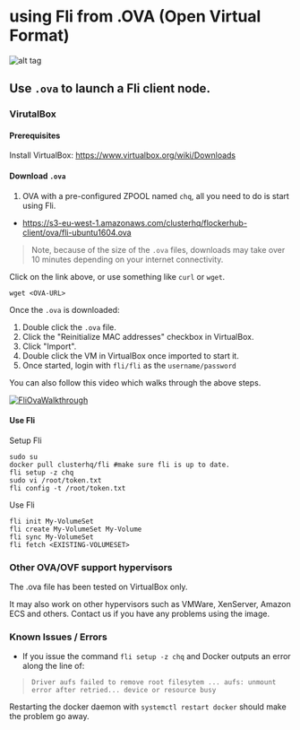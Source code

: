 # using Fli from .OVA (Open Virtual Format)

![alt tag](http://i.imgur.com/mByy4H6.jpg)

## Use `.ova` to launch a Fli client node.

### VirutalBox

#### Prerequisites

Install VirtualBox: https://www.virtualbox.org/wiki/Downloads

#### Download `.ova`

1. OVA with a pre-configured ZPOOL named `chq`, all you need to do is start using Fli.
 - https://s3-eu-west-1.amazonaws.com/clusterhq/flockerhub-client/ova/fli-ubuntu1604.ova

> Note, because of the size of the `.ova` files, downloads may take over 10 minutes depending on your internet connectivity.

Click on the link above, or use something like `curl` or `wget`.
```
wget <OVA-URL>
```

Once the `.ova` is downloaded:

1. Double click the `.ova` file.
2. Click the "Reinitialize MAC addresses" checkbox in VirtualBox.
3. Click "Import".
4. Double click the VM in VirtualBox once imported to start it.
5. Once started, login with `fli/fli` as the `username/password`

You can also follow this video which walks through the above steps.

[![FliOvaWalkthrough](https://img.youtube.com/vi/W_haxK6C-nc/0.jpg)](https://www.youtube.com/watch?v=W_haxK6C-nc)

#### Use Fli

Setup Fli
```
sudo su
docker pull clusterhq/fli #make sure fli is up to date.
fli setup -z chq
sudo vi /root/token.txt
fli config -t /root/token.txt
```

Use Fli
```
fli init My-VolumeSet
fli create My-VolumeSet My-Volume
fli sync My-VolumeSet
fli fetch <EXISTING-VOLUMESET>
```


### Other OVA/OVF support hypervisors

The .ova file has been tested on VirtualBox only.

It may also work on other hypervisors such as  VMWare, XenServer, Amazon ECS and others. Contact us if you have any problems using the image.

### Known Issues / Errors

- If you issue the command `fli setup -z chq` and Docker outputs an error along the line of:

> `Driver aufs failed to remove root filesytem ... aufs: unmount error after retried... device or resource busy` 

Restarting the docker daemon with `systemctl restart docker` should make the problem go away.
